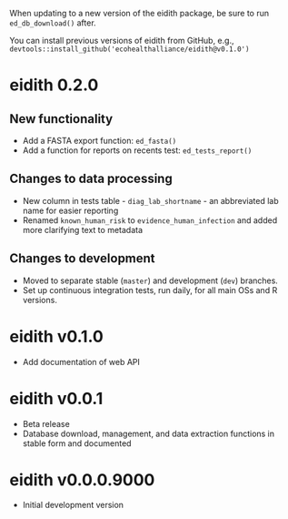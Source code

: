 When updating to a new version of the eidith package, be sure to run
`ed_db_download()` after.

You can install previous versions of eidith from GitHub, e.g.,
`devtools::install_github('ecohealthalliance/eidith@v0.1.0')`

# eidith 0.2.0

## New functionality

- Add a FASTA export function: `ed_fasta()`
- Add a function for reports on recents test: `ed_tests_report()`

## Changes to data processing

 - New column in tests table - `diag_lab_shortname` - an abbreviated lab name for easier reporting
 - Renamed `known_human_risk` to `evidence_human_infection` and added more clarifying text to metadata
 
## Changes to development

 - Moved to separate stable (`master`) and development (`dev`) branches.
 - Set up continuous integration tests, run daily, for all main OSs and R versions. 
 
# eidith v0.1.0

* Add documentation of web API

# eidith v0.0.1

* Beta release
* Database download, management, and data extraction functions in stable
  form and documented

# eidith v0.0.0.9000

* Initial development version



